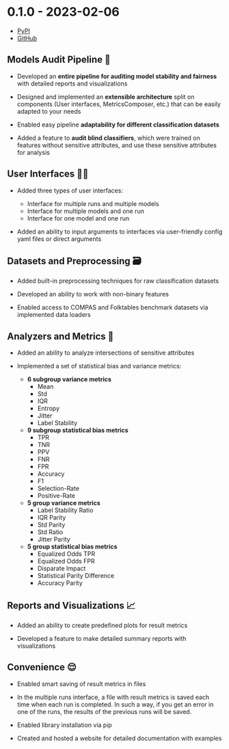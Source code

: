 # 0.1.0 - 2023-02-06

- [PyPI](https://pypi.org/project/virny/0.1.1/)
- [GitHub](https://github.com/DataResponsibly/Virny/releases/tag/0.1.0)


## Models Audit Pipeline 🚀

* Developed an **entire pipeline for auditing model stability and fairness** with detailed reports and visualizations

* Designed and implemented an **extensible architecture** split on components (User interfaces, MetricsComposer, etc.) that can be easily adapted to your needs

* Enabled easy pipeline **adaptability for different classification datasets**

* Added a feature to **audit blind classifiers**, which were trained on features without sensitive attributes, and use these sensitive attributes for analysis


## User Interfaces 👩‍💻

* Added three types of user interfaces:
    * Interface for multiple runs and multiple models
    * Interface for multiple models and one run
    * Interface for one model and one run

* Added an ability to input arguments to interfaces via user-friendly config yaml files or direct arguments


## Datasets and Preprocessing 🗃

* Added built-in preprocessing techniques for raw classification datasets

* Developed an ability to work with non-binary features

* Enabled access to COMPAS and Folktables benchmark datasets via implemented data loaders


## Analyzers and Metrics 💠

* Added an ability to analyze intersections of sensitive attributes

* Implemented a set of statistical bias and variance metrics:

    * **6 subgroup variance metrics**
        * Mean
        * Std
        * IQR
        * Entropy
        * Jitter
        * Label Stability
    * **9 subgroup statistical bias metrics**
        * TPR
        * TNR
        * PPV
        * FNR
        * FPR
        * Accuracy
        * F1
        * Selection-Rate
        * Positive-Rate
    * **5 group variance metrics**
        * Label Stability Ratio
        * IQR Parity
        * Std Parity
        * Std Ratio
        * Jitter Parity
    * **5 group statistical bias metrics**
        * Equalized Odds TPR
        * Equalized Odds FPR
        * Disparate Impact
        * Statistical Parity Difference
        * Accuracy Parity


## Reports and Visualizations 📈

* Added an ability to create predefined plots for result metrics

* Developed a feature to make detailed summary reports with visualizations


## Convenience 😌

* Enabled smart saving of result metrics in files

* In the multiple runs interface, a file with result metrics is saved each time when each run is completed. In such a way, if you get an error in one of the runs, the results of the previous runs will be saved.

* Enabled library installation via pip

* Created and hosted a website for detailed documentation with examples
